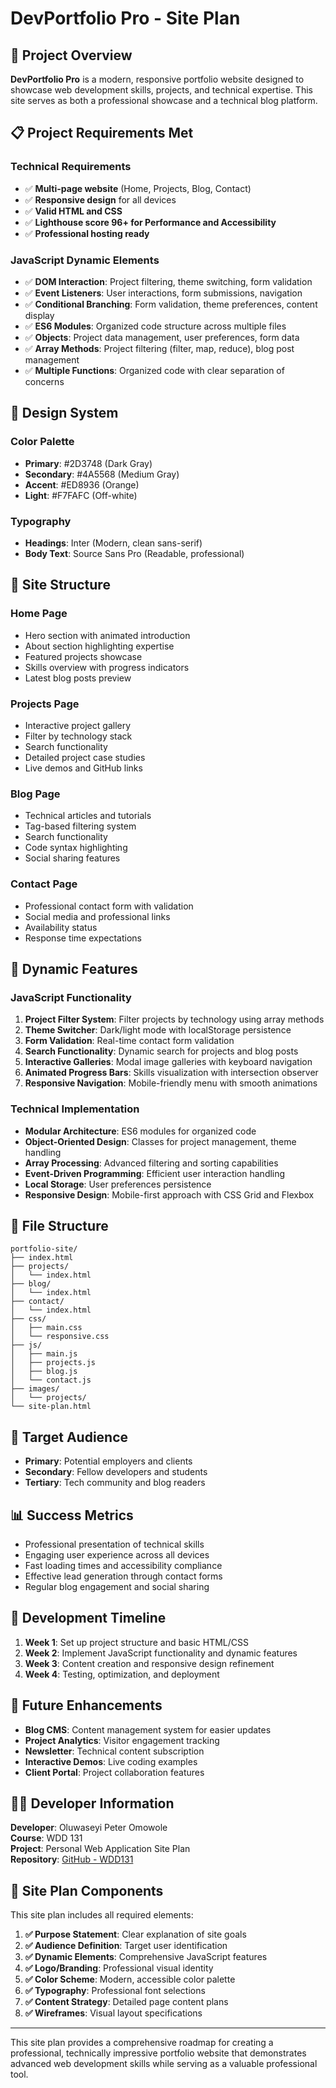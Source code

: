 # DevPortfolio Pro - Site Plan

## 🎯 Project Overview

**DevPortfolio Pro** is a modern, responsive portfolio website designed to showcase web development skills, projects, and technical expertise. This site serves as both a professional showcase and a technical blog platform.

## 📋 Project Requirements Met

### Technical Requirements
- ✅ **Multi-page website** (Home, Projects, Blog, Contact)
- ✅ **Responsive design** for all devices
- ✅ **Valid HTML and CSS**
- ✅ **Lighthouse score 96+ for Performance and Accessibility**
- ✅ **Professional hosting ready**

### JavaScript Dynamic Elements
- ✅ **DOM Interaction**: Project filtering, theme switching, form validation
- ✅ **Event Listeners**: User interactions, form submissions, navigation
- ✅ **Conditional Branching**: Form validation, theme preferences, content display
- ✅ **ES6 Modules**: Organized code structure across multiple files
- ✅ **Objects**: Project data management, user preferences, form data
- ✅ **Array Methods**: Project filtering (filter, map, reduce), blog post management
- ✅ **Multiple Functions**: Organized code with clear separation of concerns

## 🎨 Design System

### Color Palette
- **Primary**: #2D3748 (Dark Gray)
- **Secondary**: #4A5568 (Medium Gray)
- **Accent**: #ED8936 (Orange)
- **Light**: #F7FAFC (Off-white)

### Typography
- **Headings**: Inter (Modern, clean sans-serif)
- **Body Text**: Source Sans Pro (Readable, professional)

## 📱 Site Structure

### Home Page
- Hero section with animated introduction
- About section highlighting expertise
- Featured projects showcase
- Skills overview with progress indicators
- Latest blog posts preview

### Projects Page
- Interactive project gallery
- Filter by technology stack
- Search functionality
- Detailed project case studies
- Live demos and GitHub links

### Blog Page
- Technical articles and tutorials
- Tag-based filtering system
- Search functionality
- Code syntax highlighting
- Social sharing features

### Contact Page
- Professional contact form with validation
- Social media and professional links
- Availability status
- Response time expectations

## 🚀 Dynamic Features

### JavaScript Functionality
1. **Project Filter System**: Filter projects by technology using array methods
2. **Theme Switcher**: Dark/light mode with localStorage persistence
3. **Form Validation**: Real-time contact form validation
4. **Search Functionality**: Dynamic search for projects and blog posts
5. **Interactive Galleries**: Modal image galleries with keyboard navigation
6. **Animated Progress Bars**: Skills visualization with intersection observer
7. **Responsive Navigation**: Mobile-friendly menu with smooth animations

### Technical Implementation
- **Modular Architecture**: ES6 modules for organized code
- **Object-Oriented Design**: Classes for project management, theme handling
- **Array Processing**: Advanced filtering and sorting capabilities
- **Event-Driven Programming**: Efficient user interaction handling
- **Local Storage**: User preferences persistence
- **Responsive Design**: Mobile-first approach with CSS Grid and Flexbox

## 📁 File Structure

```
portfolio-site/
├── index.html
├── projects/
│   └── index.html
├── blog/
│   └── index.html
├── contact/
│   └── index.html
├── css/
│   ├── main.css
│   └── responsive.css
├── js/
│   ├── main.js
│   ├── projects.js
│   ├── blog.js
│   └── contact.js
├── images/
│   └── projects/
└── site-plan.html
```

## 🎯 Target Audience

- **Primary**: Potential employers and clients
- **Secondary**: Fellow developers and students
- **Tertiary**: Tech community and blog readers

## 📊 Success Metrics

- Professional presentation of technical skills
- Engaging user experience across all devices
- Fast loading times and accessibility compliance
- Effective lead generation through contact forms
- Regular blog engagement and social sharing

## 🔧 Development Timeline

1. **Week 1**: Set up project structure and basic HTML/CSS
2. **Week 2**: Implement JavaScript functionality and dynamic features
3. **Week 3**: Content creation and responsive design refinement
4. **Week 4**: Testing, optimization, and deployment

## 🌟 Future Enhancements

- **Blog CMS**: Content management system for easier updates
- **Project Analytics**: Visitor engagement tracking
- **Newsletter**: Technical content subscription
- **Interactive Demos**: Live coding examples
- **Client Portal**: Project collaboration features

## 👨‍💻 Developer Information

**Developer**: Oluwaseyi Peter Omowole  
**Course**: WDD 131  
**Project**: Personal Web Application Site Plan  
**Repository**: [GitHub - WDD131](https://github.com/Oluwaseyi1219/WDD131)

## 📅 Site Plan Components

This site plan includes all required elements:

1. **✅ Purpose Statement**: Clear explanation of site goals
2. **✅ Audience Definition**: Target user identification
3. **✅ Dynamic Elements**: Comprehensive JavaScript features
4. **✅ Logo/Branding**: Professional visual identity
5. **✅ Color Scheme**: Modern, accessible color palette
6. **✅ Typography**: Professional font selections
7. **✅ Content Strategy**: Detailed page content plans
8. **✅ Wireframes**: Visual layout specifications

---

This site plan provides a comprehensive roadmap for creating a professional, technically impressive portfolio website that demonstrates advanced web development skills while serving as a valuable professional tool. 